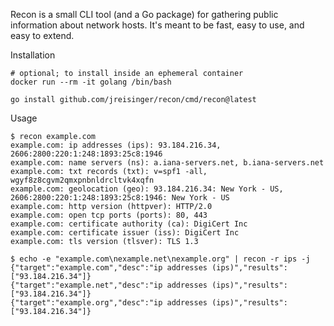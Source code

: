 Recon is a small CLI tool (and a Go package) for gathering public information about network hosts. It's meant to be fast, easy to use, and easy to extend.

Installation

```
# optional; to install inside an ephemeral container
docker run --rm -it golang /bin/bash

go install github.com/jreisinger/recon/cmd/recon@latest
```

Usage

```
$ recon example.com
example.com: ip addresses (ips): 93.184.216.34, 2606:2800:220:1:248:1893:25c8:1946
example.com: name servers (ns): a.iana-servers.net, b.iana-servers.net
example.com: txt records (txt): v=spf1 -all, wgyf8z8cgvm2qmxpnbnldrcltvk4xqfn
example.com: geolocation (geo): 93.184.216.34: New York - US, 2606:2800:220:1:248:1893:25c8:1946: New York - US
example.com: http version (httpver): HTTP/2.0
example.com: open tcp ports (ports): 80, 443
example.com: certificate authority (ca): DigiCert Inc
example.com: certificate issuer (iss): DigiCert Inc
example.com: tls version (tlsver): TLS 1.3

$ echo -e "example.com\nexample.net\nexample.org" | recon -r ips -j
{"target":"example.com","desc":"ip addresses (ips)","results":["93.184.216.34"]}
{"target":"example.net","desc":"ip addresses (ips)","results":["93.184.216.34"]}
{"target":"example.org","desc":"ip addresses (ips)","results":["93.184.216.34"]}
```
